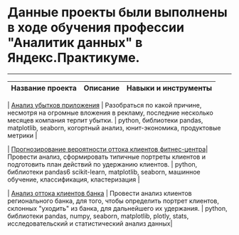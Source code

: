 # Данные проекты были выполнены в ходе обучения профессии "Аналитик данных" в Яндекс.Практикуме.
_______

| Название проекта | Описание | Навыки и инструменты|
| :-------------------- | :--------------------- |:---------------------------|

| [Анализ убытков приложения](https://github.com/danetzkaya/Projects.Yandex.Practicum/tree/main/7.Business) | Разобраться по какой причине, несмотря на огромные вложения в рекламу, последние несколько месяцев компания терпит убытки. | python, библиотеки pandas, matplotlib, seaborn, когортный анализ, юнит-экономика, продуктовые метрики |

| [Прогнозирование вероятности оттока клиентов фитнес-центра](https://github.com/danetzkaya/Projects.Yandex.Practicum/tree/main/12.Fitness_%D1%81entre)| Провести анализ, сформировать типичные портреты клиентов и подготовить план действий по удержанию клиентов. | python, библиотеки pandas6 scikit-learn, matplotlib, seaborn, машинное обучение, классификация, кластеризация |

| [Анализ оттока клиентов банка](https://github.com/danetzkaya/Projects.Yandex.Practicum/tree/main/13_final_project.Bank) | Провести анализ клиентов регионального банка, для того, чтобы определить портрет клиентов, склонных "уходить" из банка, для дальнейшего их удержания. | python, библиотеки pandas, numpy, seaborn, matplotlib, plotly, stats, исследовательский и статистический анализ данных|






```python

```
